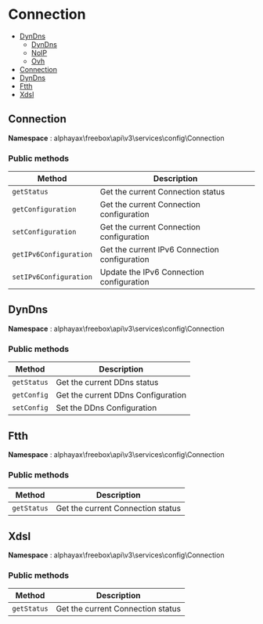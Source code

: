 # Connection

- [DynDns](./DynDns/DynDns.md)
  - [DynDns](#DynDns)
  - [NoIP](#NoIP)
  - [Ovh](#Ovh)
- [Connection](#Connection)
- [DynDns](#DynDns)
- [Ftth](#Ftth)
- [Xdsl](#Xdsl)


<a name="Connection"></a>
## Connection

**Namespace**  : alphayax\freebox\api\v3\services\config\Connection

### Public methods

| Method | Description |
|---|---|
| `getStatus` | Get the current Connection status | 
| `getConfiguration` | Get the current Connection configuration | 
| `setConfiguration` | Get the current Connection configuration | 
| `getIPv6Configuration` | Get the current IPv6 Connection configuration | 
| `setIPv6Configuration` | Update the IPv6 Connection configuration | 

<a name="DynDns"></a>
## DynDns

**Namespace**  : alphayax\freebox\api\v3\services\config\Connection

### Public methods

| Method | Description |
|---|---|
| `getStatus` | Get the current DDns status | 
| `getConfig` | Get the current DDns Configuration | 
| `setConfig` | Set the DDns Configuration | 

<a name="Ftth"></a>
## Ftth

**Namespace**  : alphayax\freebox\api\v3\services\config\Connection

### Public methods

| Method | Description |
|---|---|
| `getStatus` | Get the current Connection status | 

<a name="Xdsl"></a>
## Xdsl

**Namespace**  : alphayax\freebox\api\v3\services\config\Connection

### Public methods

| Method | Description |
|---|---|
| `getStatus` | Get the current Connection status | 
